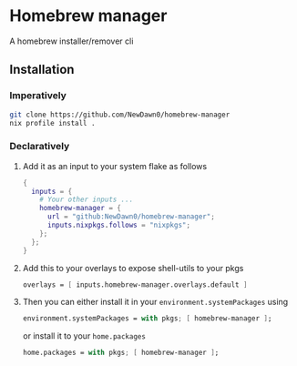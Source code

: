 # Homebrew manager

A homebrew installer/remover cli

## Installation

### Imperatively

```bash
git clone https://github.com/NewDawn0/homebrew-manager
nix profile install .
```

### Declaratively

1. Add it as an input to your system flake as follows
   ```nix
   {
     inputs = {
       # Your other inputs ...
       homebrew-manager = {
         url = "github:NewDawn0/homebrew-manager";
         inputs.nixpkgs.follows = "nixpkgs";
       };
     };
   }
   ```
2. Add this to your overlays to expose shell-utils to your pkgs

   ```nix
   overlays = [ inputs.homebrew-manager.overlays.default ]
   ```

3. Then you can either install it in your `environment.systemPackages` using
   ```nix
   environment.systemPackages = with pkgs; [ homebrew-manager ];
   ```
   or install it to your `home.packages`
   ```nix
   home.packages = with pkgs; [ homebrew-manager ];
   ```
